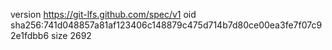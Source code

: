 version https://git-lfs.github.com/spec/v1
oid sha256:741d048857a81af123406c148879c475d714b7d80ce00ea3fe7f07c92e1fdbb6
size 2692
